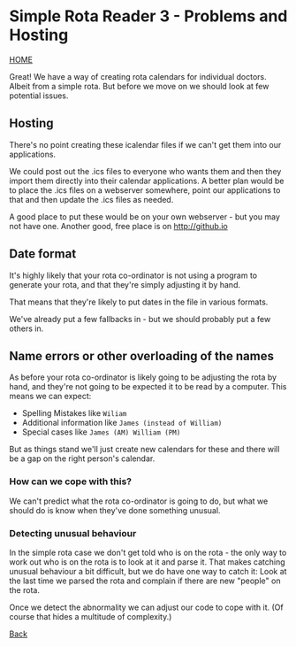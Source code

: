 # Simple Rota Reader 3 - Problems and Hosting

[HOME](https://zeripath.github.io/sample-rota-converters)

Great! We have a way of creating rota calendars for individual doctors. Albeit from a simple rota. But before we move on we should look at few potential issues.

## Hosting

There's no point creating these icalendar files if we can't get them into our applications.

We could post out the .ics files to everyone who wants them and then they import them directly into their calendar applications. A better plan would be to place the .ics files on a webserver somewhere, point our applications to that and then update the .ics files as needed.

A good place to put these would be on your own webserver - but you may not have one. Another good, free place is on <http://github.io>

## Date format

It's highly likely that your rota co-ordinator is not using a program to generate your rota, and that they're simply adjusting it by hand.

That means that they're likely to put dates in the file in various formats.

We've already put a few fallbacks in - but we should probably put a few others in.

## Name errors or other overloading of the names

As before your rota co-ordinator is likely going to be adjusting the rota by hand, and they're not going to be expected it to be read by a computer. This means we can expect:

* Spelling Mistakes like `Wiliam`
* Additional information like `James (instead of William)`
* Special cases like `James (AM) William (PM)`

But as things stand we'll just create new calendars for these and there will be a gap on the right person's calendar.

### How can we cope with this?

We can't predict what the rota co-ordinator is going to do, but what we should do is know when they've done something unusual.

### Detecting unusual behaviour

In the simple rota case we don't get told who is on the rota - the only way to work out who is on the rota is to look at it and parse it. That makes catching unusual behaviour a bit difficult, but we do have one way to catch it: Look at the last time we parsed the rota and complain if there are new "people" on the rota.

Once we detect the abnormality we can adjust our code to cope with it. (Of course that hides a multitude of complexity.)

[Back](../)
